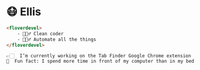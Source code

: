 # 😷 Ellis

```html
<floverdevel>
    - 🙋🏻‍♂️ Clean coder
    - 🙋🏻‍♂️ Automate all the things
</floverdevel>
```

```
👉🏻  I’m currently working on the Tab Finder Google Chrome extension
🤭  Fun fact: I spend more time in front of my computer than in my bed
```

<!--

```php
<?php

declare(strict_types=1);

namespace Floverdevel;

class Coder
{
    public function clean(): CleanCode
    {
        return Code::clean();
    }
}
```
-->

<!--
**floverdevel/floverdevel** is a ✨ _special_ ✨ repository because its `README.md` (this file) appears on your GitHub profile.

Here are some ideas to get you started:

- 🔭 I’m currently working on ...
- 🌱 I’m currently learning ...
- 👯 I’m looking to collaborate on ...
- 🤔 I’m looking for help with ...
- 💬 Ask me about ...
- 📫 How to reach me: ...
- 😄 Pronouns: ...
- ⚡ Fun fact: ...
-->
